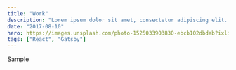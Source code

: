 ```yaml
---
title: "Work"
description: "Lorem ipsum dolor sit amet, consectetur adipiscing elit. Quisque tristique finibus lacinia. Nulla nisl magna, pretium non sem ac, cursus auctor metus. Nulla facilisi."
date: "2017-08-10"
hero: https://images.unsplash.com/photo-1525033903830-ebcb102dbdab?ixlib=rb-1.2.1&ixid=eyJhcHBfaWQiOjEyMDd9&auto=format&fit=crop&w=1350&q=80
tags: ["React", "Gatsby"]
---
```


Sample
